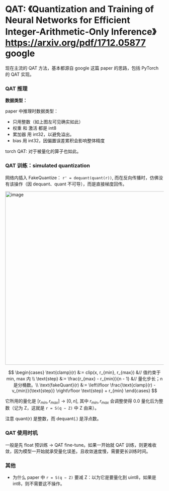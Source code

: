 # QAT: 《Quantization and Training of Neural Networks for Efficient Integer-Arithmetic-Only Inference》 https://arxiv.org/pdf/1712.05877 google

现在主流的 QAT 方法，基本都源自 google 这篇 paper 的思路，包括 PyTorch 的 QAT 实现。

### QAT 推理

**数据类型：**

paper 中推理时数据类型：
- 只用整数（如上图左可见确实如此）
 - 权重 和 激活 都是 int8
 - 累加器 用 int32，以避免溢出。
 - bias 用 int32，因偏置误差累积会影响整体精度

torch QAT: 对于被量化的算子也如此。

### QAT 训练：simulated quantization

网络内插入 FakeQuantize： `r' = dequant(quant(r))`, 而在反向传播时，仿佛没有该操作（因 dequant、quant 不可导），而是直接梯度回传。

<img width="588" height="552" alt="image" src="https://github.com/user-attachments/assets/efecb52b-208c-4a40-b82b-ccf088c73ddb" />

$$
\begin{cases}
\text{clamp}(r) &:= clip(x, r_{min}, r_{max}) &// 值约束于 min, max 内 \\
\text{step} &:= \frac{r_{max} - r_{min}}{n - 1} &// 量化步长；n是分桶数。\\
\text{fakeQuant}(r) &:= \left\lfloor \frac{\text{clamp}(r) - v_{min}}{\text{step}} \right\rfloor \text{step} + r_{min}
\end{cases}
$$


它所用的量化是 $[r_{min}, r_{max}] \rightarrow [0, n]$, 其中 $r_{min}, r_{max}$ 会调整使得 0.0 量化后为整数（记为 Z，这就是 `r = S(q − Z)` 中 Z 由来）。

注意 quant(r) 是整数，而 dequant(.) 是浮点数。

### QAT 使用时机

一般是先 float 预训练 → QAT fine-tune。如果一开始就 QAT 训练，则更难收敛，因为模型一开始就承受量化误差。且收敛速度慢，需要更长训练时间。

### 其他

- 为什么 paper 中 `r = S(q − Z)` 要减 Z：以为它是要量化到 uint8，如果是 int8，则不需要这不操作。
